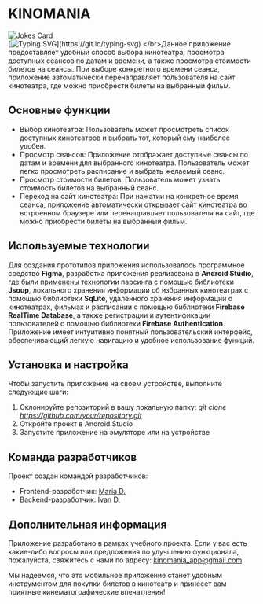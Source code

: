 # KINOMANIA
![Jokes Card](https://readme-jokes.vercel.app/api)
</br>[![Typing SVG](https://readme-typing-svg.herokuapp.com?font=Fira+Code&pause=1000&color=AD33F7&background=7F7F7F00&width=435&lines=%D0%94%D0%BE%D0%B1%D1%80%D0%BE+%D0%BF%D0%BE%D0%B6%D0%B0%D0%BB%D0%BE%D0%B2%D0%B0%D1%82%D1%8C+%D0%B2+KINOMANIA!)](https://git.io/typing-svg)
</br>Данное приложение предоставляет удобный способ выбора кинотеатра, просмотра доступных сеансов по датам и времени, а также просмотра стоимости билетов на сеансы. При выборе конкретного времени сеанса, приложение автоматически перенаправляет пользователя на сайт кинотеатра, где можно приобрести билеты на выбранный фильм.

## Основные функции
* Выбор кинотеатра: Пользователь может просмотреть список доступных кинотеатров и выбрать тот, который ему наиболее удобен.
* Просмотр сеансов: Приложение отображает доступные сеансы по датам и времени для выбранного кинотеатра. Пользователь может легко просмотреть расписание и выбрать желаемый сеанс.
* Просмотр стоимости билетов: Пользователь может узнать стоимость билетов на выбранный сеанс.
* Переход на сайт кинотеатра: При нажатии на конкретное время сеанса, приложение автоматически открывает сайт кинотеатра во встроенном браузере или перенаправляет пользователя на сайт, где можно приобрести билеты на выбранный фильм.

## Используемые технологии
Для создания прототипов приложения использовалось программное средство **Figma**, разработка приложения реализована в **Android Studio**, где были применены технологии парсинга с помощью библиотеки **Jsoup**, локального хранения информации об избранных кинотеатрах с помощью библиотеки **SqLite**, удаленного хранения информации о кинотеатрах, фильмах и расписании с помощью библиотеки **Firebase RealTime Database**, а также регистрации и аутентификации пользователей с помощью библиотеки **Firebase Authentication**. 
</br>Приложение имеет интуитивно понятный пользовательский интерфейс, обеспечивающий легкую навигацию и удобное использование функций.

## Установка и настройка
Чтобы запустить приложение на своем устройстве, выполните следующие шаги:
1. Склонируйте репозиторий в вашу локальную папку: *git clone https://github.com/your/repository.git*
2. Откройте проект в Android Studio
3. Запустите приложение на эмуляторе или на устройстве

## Команда разработчиков
Проект создан командой разработчиков:
- Frontend-разработчик: <a href="https://github.com/dobro0121" target="_blank">Maria D.</a> 
- Backend-разработчик: <a href="https://github.com/Leymoy" target="_blank">Ivan D.</a> 

## Дополнительная информация
Приложение разработано в рамках учебного проекта. Если у вас есть какие-либо вопросы или предложения по улучшению функционала, пожалуйста, свяжитесь с нами по адресу: kinomania_app@gmail.com.

Мы надеемся, что это мобильное приложение станет удобным инструментом для покупки билетов в кинотеатр и принесет вам приятные кинематографические впечатления!
